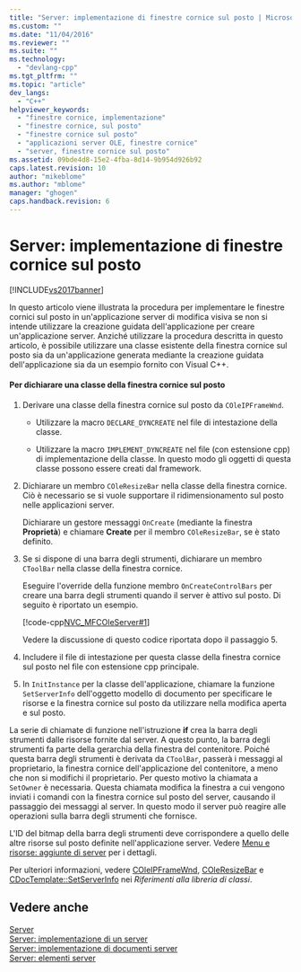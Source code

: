 ```yaml
---
title: "Server: implementazione di finestre cornice sul posto | Microsoft Docs"
ms.custom: ""
ms.date: "11/04/2016"
ms.reviewer: ""
ms.suite: ""
ms.technology: 
  - "devlang-cpp"
ms.tgt_pltfrm: ""
ms.topic: "article"
dev_langs: 
  - "C++"
helpviewer_keywords: 
  - "finestre cornice, implementazione"
  - "finestre cornice, sul posto"
  - "finestre cornice sul posto"
  - "applicazioni server OLE, finestre cornice"
  - "server, finestre cornice sul posto"
ms.assetid: 09bde4d8-15e2-4fba-8d14-9b954d926b92
caps.latest.revision: 10
author: "mikeblome"
ms.author: "mblome"
manager: "ghogen"
caps.handback.revision: 6
---
```

# Server: implementazione di finestre cornice sul posto
[!INCLUDE[vs2017banner](../assembler/inline/includes/vs2017banner.md)]

In questo articolo viene illustrata la procedura per implementare le finestre cornici sul posto in un'applicazione server di modifica visiva se non si intende utilizzare la creazione guidata dell'applicazione per creare un'applicazione server.  Anziché utilizzare la procedura descritta in questo articolo, è possibile utilizzare una classe esistente della finestra cornice sul posto sia da un'applicazione generata mediante la creazione guidata dell'applicazione sia da un esempio fornito con Visual C\+\+.  
  
#### Per dichiarare una classe della finestra cornice sul posto  
  
1.  Derivare una classe della finestra cornice sul posto da `COleIPFrameWnd`.  
  
    -   Utilizzare la macro `DECLARE_DYNCREATE` nel file di intestazione della classe.  
  
    -   Utilizzare la macro `IMPLEMENT_DYNCREATE` nel file \(con estensione cpp\) di implementazione della classe.  In questo modo gli oggetti di questa classe possono essere creati dal framework.  
  
2.  Dichiarare un membro `COleResizeBar` nella classe della finestra cornice.  Ciò è necessario se si vuole supportare il ridimensionamento sul posto nelle applicazioni server.  
  
     Dichiarare un gestore messaggi `OnCreate` \(mediante la finestra **Proprietà**\) e chiamare **Create** per il membro `COleResizeBar`, se è stato definito.  
  
3.  Se si dispone di una barra degli strumenti, dichiarare un membro `CToolBar` nella classe della finestra cornice.  
  
     Eseguire l'override della funzione membro `OnCreateControlBars` per creare una barra degli strumenti quando il server è attivo sul posto.  Di seguito è riportato un esempio.  
  
     [!code-cpp[NVC_MFCOleServer#1](../mfc/codesnippet/CPP/servers-implementing-in-place-frame-windows_1.cpp)]  
  
     Vedere la discussione di questo codice riportata dopo il passaggio 5.  
  
4.  Includere il file di intestazione per questa classe della finestra cornice sul posto nel file con estensione cpp principale.  
  
5.  In `InitInstance` per la classe dell'applicazione, chiamare la funzione `SetServerInfo` dell'oggetto modello di documento per specificare le risorse e la finestra cornice sul posto da utilizzare nella modifica aperta e sul posto.  
  
 La serie di chiamate di funzione nell'istruzione **if** crea la barra degli strumenti dalle risorse fornite dal server.  A questo punto, la barra degli strumenti fa parte della gerarchia della finestra del contenitore.  Poiché questa barra degli strumenti è derivata da `CToolBar`, passerà i messaggi al proprietario, la finestra cornice dell'applicazione del contenitore, a meno che non si modifichi il proprietario.  Per questo motivo la chiamata a `SetOwner` è necessaria.  Questa chiamata modifica la finestra a cui vengono inviati i comandi con la finestra cornice sul posto del server, causando il passaggio dei messaggi al server.  In questo modo il server può reagire alle operazioni sulla barra degli strumenti che fornisce.  
  
 L'ID del bitmap della barra degli strumenti deve corrispondere a quello delle altre risorse sul posto definite nell'applicazione server.  Vedere [Menu e risorse: aggiunte di server](../mfc/menus-and-resources-server-additions.md) per i dettagli.  
  
 Per ulteriori informazioni, vedere [COleIPFrameWnd](../mfc/reference/coleipframewnd-class.md), [COleResizeBar](../mfc/reference/coleresizebar-class.md) e [CDocTemplate::SetServerInfo](../Topic/CDocTemplate::SetServerInfo.md) nei *Riferimenti alla libreria di classi*.  
  
## Vedere anche  
 [Server](../mfc/servers.md)   
 [Server: implementazione di un server](../mfc/servers-implementing-a-server.md)   
 [Server: implementazione di documenti server](../mfc/servers-implementing-server-documents.md)   
 [Server: elementi server](../mfc/servers-server-items.md)